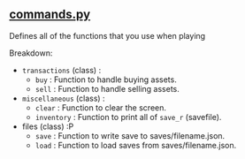 [commands.py](../../commands.py)
-
Defines all of the functions that you use when playing

Breakdown: <br>
 - `transactions` (class) :
    - `buy` : Function to handle buying assets.
    - `sell` : Function to handle selling assets.
 - `miscellaneous` (class) :
    - `clear` : Function to clear the screen.
    - `inventory` : Function to print all of `save_r` (savefile).
 - files (class) :P
    - `save` : Function to write save to saves/filename.json.
    - `load` : Function to load saves from saves/filename.json.